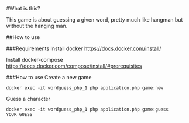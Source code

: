 #What is this?

This game is about guessing a given word, pretty much like hangman but without the hanging man.

##How to use

###Requirements
Install docker https://docs.docker.com/install/

Install docker-compose https://docs.docker.com/compose/install/#prerequisites

###How to use
Create a new game

```docker exec -it wordguess_php_1 php application.php game:new```

Guess a character

```docker exec -it wordguess_php_1 php application.php game:guess YOUR_GUESS ```
